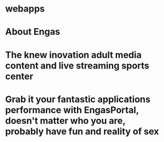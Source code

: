 # webapps
# About Engas
# The knew inovation adult media content and live streaming sports center

# Grab it your fantastic applications performance with EngasPortal, doesn't matter who you are, probably have fun and reality of sex

